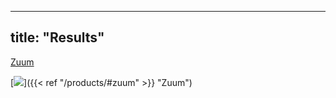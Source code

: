 
---
title: "Results"
---

<form method="get">
    <a href="/products/#zuum" class= "button">Zuum</a>
</form>

[![](/images/zuum.jpg)]({{< ref "/products/#zuum" >}} "Zuum")
